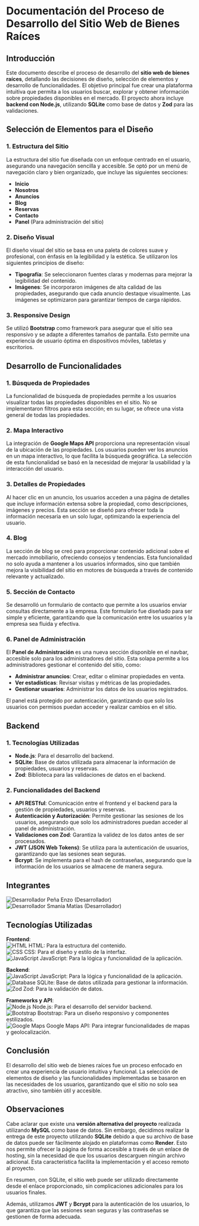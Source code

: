 # Documentación del Proceso de Desarrollo del Sitio Web de Bienes Raíces

## Introducción
Este documento describe el proceso de desarrollo del **sitio web de bienes raíces**, detallando las decisiones de diseño, selección de elementos y desarrollo de funcionalidades. El objetivo principal fue crear una plataforma intuitiva que permita a los usuarios buscar, explorar y obtener información sobre propiedades disponibles en el mercado. El proyecto ahora incluye **backend con Node.js**, utilizando **SQLite** como base de datos y **Zod** para las validaciones.

## Selección de Elementos para el Diseño

### 1. Estructura del Sitio
La estructura del sitio fue diseñada con un enfoque centrado en el usuario, asegurando una navegación sencilla y accesible. Se optó por un menú de navegación claro y bien organizado, que incluye las siguientes secciones:
- **Inicio**
- **Nosotros**
- **Anuncios**
- **Blog**
- **Reservas**
- **Contacto**
- **Panel** (Para administración del sitio)

### 2. Diseño Visual
El diseño visual del sitio se basa en una paleta de colores suave y profesional, con énfasis en la legibilidad y la estética. Se utilizaron los siguientes principios de diseño:
- **Tipografía**: Se seleccionaron fuentes claras y modernas para mejorar la legibilidad del contenido.
- **Imágenes**: Se incorporaron imágenes de alta calidad de las propiedades, asegurando que cada anuncio destaque visualmente. Las imágenes se optimizaron para garantizar tiempos de carga rápidos.

### 3. Responsive Design
Se utilizó **Bootstrap** como framework para asegurar que el sitio sea responsivo y se adapte a diferentes tamaños de pantalla. Esto permite una experiencia de usuario óptima en dispositivos móviles, tabletas y escritorios.

## Desarrollo de Funcionalidades

### 1. Búsqueda de Propiedades
La funcionalidad de búsqueda de propiedades permite a los usuarios visualizar todas las propiedades disponibles en el sitio. No se implementaron filtros para esta sección; en su lugar, se ofrece una vista general de todas las propiedades.

### 2. Mapa Interactivo
La integración de **Google Maps API** proporciona una representación visual de la ubicación de las propiedades. Los usuarios pueden ver los anuncios en un mapa interactivo, lo que facilita la búsqueda geográfica. La selección de esta funcionalidad se basó en la necesidad de mejorar la usabilidad y la interacción del usuario.

### 3. Detalles de Propiedades
Al hacer clic en un anuncio, los usuarios acceden a una página de detalles que incluye información extensa sobre la propiedad, como descripciones, imágenes y precios. Esta sección se diseñó para ofrecer toda la información necesaria en un solo lugar, optimizando la experiencia del usuario.

### 4. Blog
La sección de blog se creó para proporcionar contenido adicional sobre el mercado inmobiliario, ofreciendo consejos y tendencias. Esta funcionalidad no solo ayuda a mantener a los usuarios informados, sino que también mejora la visibilidad del sitio en motores de búsqueda a través de contenido relevante y actualizado.

### 5. Sección de Contacto
Se desarrolló un formulario de contacto que permite a los usuarios enviar consultas directamente a la empresa. Este formulario fue diseñado para ser simple y eficiente, garantizando que la comunicación entre los usuarios y la empresa sea fluida y efectiva.

### 6. Panel de Administración
El **Panel de Administración** es una nueva sección disponible en el navbar, accesible solo para los administradores del sitio. Esta solapa permite a los administradores gestionar el contenido del sitio, como:
- **Administrar anuncios**: Crear, editar o eliminar propiedades en venta.
- **Ver estadísticas**: Revisar visitas y métricas de las propiedades.
- **Gestionar usuarios**: Administrar los datos de los usuarios registrados.

El panel está protegido por autenticación, garantizando que solo los usuarios con permisos puedan acceder y realizar cambios en el sitio.

## Backend

### 1. Tecnologías Utilizadas
- **Node.js**: Para el desarrollo del backend.
- **SQLite**: Base de datos utilizada para almacenar la información de propiedades, usuarios y reservas.
- **Zod**: Biblioteca para las validaciones de datos en el backend.

### 2. Funcionalidades del Backend
- **API RESTful**: Comunicación entre el frontend y el backend para la gestión de propiedades, usuarios y reservas.
- **Autenticación y Autorización**: Permite gestionar las sesiones de los usuarios, asegurando que solo los administradores puedan acceder al panel de administración.
- **Validaciones con Zod**: Garantiza la validez de los datos antes de ser procesados.
- **JWT (JSON Web Tokens)**: Se utiliza para la autenticación de usuarios, garantizando que las sesiones sean seguras.
- **Bcrypt**: Se implementa para el hash de contraseñas, asegurando que la información de los usuarios se almacene de manera segura.

## Integrantes
![Desarrollador](https://img.icons8.com/color/48/000000/developer.png) Peña Enzo (Desarrollador)  
![Desarrollador](https://img.icons8.com/color/48/000000/developer.png) Smania Matías (Desarrollador)

## Tecnologías Utilizadas
**Frontend**:  
![HTML](https://img.icons8.com/color/48/000000/html-5.png) HTML: Para la estructura del contenido.  
![CSS](https://img.icons8.com/color/48/000000/css3.png) CSS: Para el diseño y estilo de la interfaz.  
![JavaScript](https://img.icons8.com/color/48/000000/javascript.png) JavaScript: Para la lógica y funcionalidad de la aplicación.  

**Backend**:  
![JavaScript](https://img.icons8.com/color/48/000000/javascript.png) JavaScript: Para la lógica y funcionalidad de la aplicación.  
![Database](https://img.icons8.com/color/48/000000/database.png) SQLite: Base de datos utilizada para gestionar la información.  
![Zod](https://img.icons8.com/color/48/000000/ok.png) Zod: Para la validación de datos.

**Frameworks y API**:  
![Node.js](https://img.icons8.com/color/48/000000/nodejs.png) Node.js: Para el desarrollo del servidor backend.  
![Bootstrap](https://img.icons8.com/color/48/000000/bootstrap.png) Bootstrap: Para un diseño responsivo y componentes estilizados.  
![Google Maps](https://img.icons8.com/color/48/000000/google-maps.png) Google Maps API: Para integrar funcionalidades de mapas y geolocalización.

## Conclusión
El desarrollo del sitio web de bienes raíces fue un proceso enfocado en crear una experiencia de usuario intuitiva y funcional. La selección de elementos de diseño y las funcionalidades implementadas se basaron en las necesidades de los usuarios, garantizando que el sitio no solo sea atractivo, sino también útil y accesible.

## Observaciones

Cabe aclarar que existe una **versión alternativa del proyecto** realizada utilizando **MySQL** como base de datos. Sin embargo, decidimos realizar la entrega de este proyecto utilizando **SQLite** debido a que su archivo de base de datos puede ser fácilmente alojado en plataformas como **Render**. Esto nos permite ofrecer la página de forma accesible a través de un enlace de hosting, sin la necesidad de que los usuarios descarguen ningún archivo adicional. Esta característica facilita la implementación y el acceso remoto al proyecto.

En resumen, con SQLite, el sitio web puede ser utilizado directamente desde el enlace proporcionado, sin complicaciones adicionales para los usuarios finales.

Además, utilizamos **JWT** y **Bcrypt** para la autenticación de los usuarios, lo que garantiza que las sesiones sean seguras y las contraseñas se gestionen de forma adecuada.

